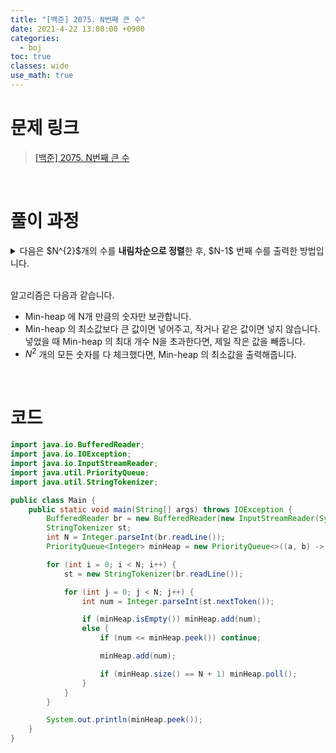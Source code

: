 ```yaml
---
title: "[백준] 2075. N번째 큰 수"
date: 2021-4-22 13:00:00 +0900
categories:
  - boj
toc: true
classes: wide
use_math: true
---
```


# 문제 링크

> [[백준] 2075. N번째 큰 수](https://www.acmicpc.net/problem/2075)

<br>

# 풀이 과정

<details>
<summary>다음은 $N^{2}$개의 수를 <b>내림차순으로 정렬</b>한 후, $N-1$ 번째 수를 출력한 방법입니다.</summary>
<div markdown="1">

```java
import java.io.BufferedReader;
import java.io.IOException;
import java.io.InputStreamReader;
import java.util.ArrayList;
import java.util.StringTokenizer;

public class Main {
    public static void main(String[] args) throws IOException {
        BufferedReader br = new BufferedReader(new InputStreamReader(System.in));
        StringTokenizer st;
        int N = Integer.parseInt(br.readLine());
        ArrayList<Integer> list = new ArrayList<>();

        for (int i = 0; i < N; i++) {
            st = new StringTokenizer(br.readLine());

            for (int j = 0; j < N; j++) {
                list.add(Integer.parseInt(st.nextToken()));
            }
        }

        list.sort((a, b) -> b - a);

        System.out.println(list.get(N - 1));
    }
}
```

- 문제의 메모리 제한은 **12MB** 입니다. $12B*10^{6}=12,000,000B$

- N이 최대 **1500**까지 가능하므로, 리스트는 최대 $N^{2} * 4B=1500^{2} * 4B=2,250,000*4B=9,000,000B$ 를 차지할 수 있습니다. 따라서, 메모리 제한에 걸리지 않고 풀 수 있습니다.

</div>
</details>

<br>

알고리즘은 다음과 같습니다.

- Min-heap 에 N개 만큼의 숫자만 보관합니다.
- Min-heap 의 최소값보다 큰 값이면 넣어주고, 작거나 같은 값이면 넣지 않습니다. 넣었을 때 Min-heap 의 최대 개수 N을 초과한다면, 제일 작은 값을 빼줍니다.
- $N^2$ 개의 모든 숫자를 다 체크했다면, Min-heap 의 최소값을 출력해줍니다.

<br>

# 코드

```java
import java.io.BufferedReader;
import java.io.IOException;
import java.io.InputStreamReader;
import java.util.PriorityQueue;
import java.util.StringTokenizer;

public class Main {
    public static void main(String[] args) throws IOException {
        BufferedReader br = new BufferedReader(new InputStreamReader(System.in));
        StringTokenizer st;
        int N = Integer.parseInt(br.readLine());
        PriorityQueue<Integer> minHeap = new PriorityQueue<>((a, b) -> a - b);

        for (int i = 0; i < N; i++) {
            st = new StringTokenizer(br.readLine());

            for (int j = 0; j < N; j++) {
                int num = Integer.parseInt(st.nextToken());

                if (minHeap.isEmpty()) minHeap.add(num);
                else {
                    if (num <= minHeap.peek()) continue;

                    minHeap.add(num);

                    if (minHeap.size() == N + 1) minHeap.poll();
                }
            }
        }

        System.out.println(minHeap.peek());
    }
}
```